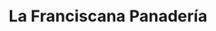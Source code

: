 ---
title: "La Franciscana Panadería"
url: /san-jose-pinula/la-franciscana-panaderia/
shop: Bäckerei
---